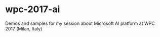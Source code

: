 # wpc-2017-ai
Demos and samples for my session about Microsoft AI platform at WPC 2017 (Milan, Italy)
